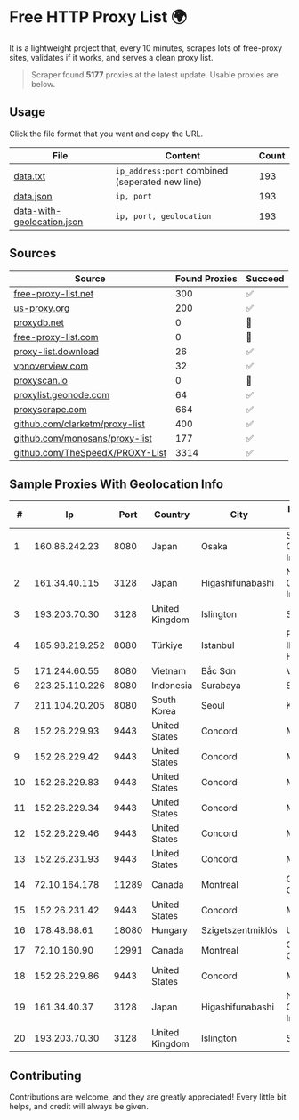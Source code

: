 
# Free HTTP Proxy List 🌍

It is a lightweight project that, every 10 minutes, scrapes lots of free-proxy sites, validates if it works, and serves a clean proxy list.


> Scraper found **5177** proxies at the latest update. Usable proxies are below.

## Usage

Click the file format that you want and copy the URL.


|File|Content|Count|
|----|-------|-----|
|[data.txt](https://raw.githubusercontent.com/themiralay/Proxy-List-World/master/data.txt)|`ip_address:port` combined (seperated new line)|193|
|[data.json](https://raw.githubusercontent.com/themiralay/Proxy-List-World/master/data.json)|`ip, port`|193|
|[data-with-geolocation.json](https://raw.githubusercontent.com/themiralay/Proxy-List-World/master/data-with-geolocation.json)|`ip, port, geolocation`|193|

## Sources

|Source|Found Proxies|Succeed|
|------|-------------|-------|
|[free-proxy-list.net](https://free-proxy-list.net)|300|✅|
|[us-proxy.org](https://www.us-proxy.org)|200|✅|
|[proxydb.net](http://proxydb.net)|0|🚫|
|[free-proxy-list.com](https://free-proxy-list.com/?page=&port=&type%5B%5D=http&type%5B%5D=https&up_time=0&search=Search)|0|🚫|
|[proxy-list.download](https://www.proxy-list.download/HTTP)|26|✅|
|[vpnoverview.com](https://vpnoverview.com/privacy/anonymous-browsing/free-proxy-servers)|32|✅|
|[proxyscan.io](https://www.proxyscan.io)|0|🚫|
|[proxylist.geonode.com](https://proxylist.geonode.com/api/proxy-list?limit=300&page=1&sort_by=lastChecked&sort_type=desc&protocols=http,https)|64|✅|
|[proxyscrape.com](https://api.proxyscrape.com/v2/?request=displayproxies&protocol=http&timeout=10000&country=all&ssl=all&anonymity=all)|664|✅|
|[github.com/clarketm/proxy-list](https://raw.githubusercontent.com/clarketm/proxy-list/master/proxy-list-raw.txt)|400|✅|
|[github.com/monosans/proxy-list](https://raw.githubusercontent.com/monosans/proxy-list/main/proxies/http.txt)|177|✅|
|[github.com/TheSpeedX/PROXY-List](https://raw.githubusercontent.com/TheSpeedX/PROXY-List/master/http.txt)|3314|✅|


## Sample Proxies With Geolocation Info

|#|Ip|Port|Country|City|Internet Service Provider|
|-|--|----|-------|----|-------------------------|
|1|160.86.242.23|8080|Japan|Osaka|Sony Network Communications Inc|
|2|161.34.40.115|3128|Japan|Higashifunabashi|NTT PC Communications, Inc.|
|3|193.203.70.30|3128|United Kingdom|Islington|Sohonet Ripe|
|4|185.98.219.252|8080|Türkiye|Istanbul|Filika Internet ve Iletisim Hizmetleri A.S.|
|5|171.244.60.55|8080|Vietnam|Bắc Sơn|VIETEL|
|6|223.25.110.226|8080|Indonesia|Surabaya|SinergiNet|
|7|211.104.20.205|8080|South Korea|Seoul|Korea Telecom|
|8|152.26.229.93|9443|United States|Concord|MCNC|
|9|152.26.229.42|9443|United States|Concord|MCNC|
|10|152.26.229.83|9443|United States|Concord|MCNC|
|11|152.26.229.34|9443|United States|Concord|MCNC|
|12|152.26.229.46|9443|United States|Concord|MCNC|
|13|152.26.231.93|9443|United States|Concord|MCNC|
|14|72.10.164.178|11289|Canada|Montreal|GloboTech Communications|
|15|152.26.231.42|9443|United States|Concord|MCNC|
|16|178.48.68.61|18080|Hungary|Szigetszentmiklós|UPC|
|17|72.10.160.90|12991|Canada|Montreal|GloboTech Communications|
|18|152.26.229.86|9443|United States|Concord|MCNC|
|19|161.34.40.37|3128|Japan|Higashifunabashi|NTT PC Communications, Inc.|
|20|193.203.70.30|3128|United Kingdom|Islington|Sohonet Ripe|



## Contributing

Contributions are welcome, and they are greatly appreciated! Every
little bit helps, and credit will always be given.


